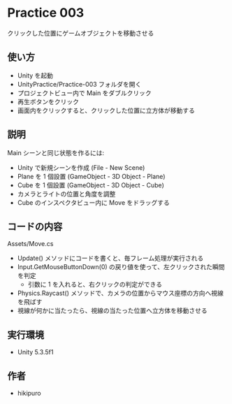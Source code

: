 ﻿# Practice 003

クリックした位置にゲームオブジェクトを移動させる

## 使い方

- Unity を起動
- UnityPractice/Practice-003 フォルダを開く
- プロジェクトビュー内で Main をダブルクリック
- 再生ボタンをクリック
- 画面内をクリックすると、クリックした位置に立方体が移動する

## 説明

Main シーンと同じ状態を作るには:

- Unity で新規シーンを作成 (File - New Scene)
- Plane を 1 個設置 (GameObject - 3D Object - Plane)
- Cube を 1 個設置 (GameObject - 3D Object - Cube)
- カメラとライトの位置と角度を調整
- Cube のインスペクタビュー内に Move をドラッグする

## コードの内容

Assets/Move.cs

- Update() メソッドにコードを書くと、毎フレーム処理が実行される
- Input.GetMouseButtonDown(0) の戻り値を使って、左クリックされた瞬間を判定
  - 引数に 1 を入れると、右クリックの判定ができる
- Physics.Raycast() メソッドで、カメラの位置からマウス座標の方向へ視線を飛ばす
- 視線が何かに当たったら、視線の当たった位置へ立方体を移動させる

## 実行環境

- Unity 5.3.5f1

## 作者

- hikipuro
